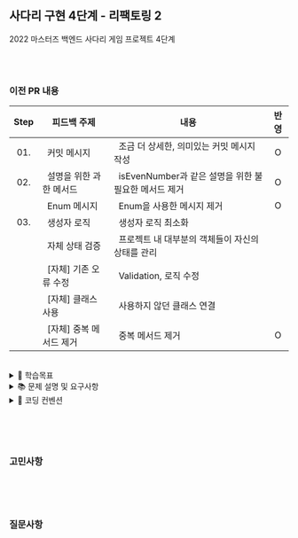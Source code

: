## 사다리 구현 4단계 - 리팩토링 2

2022 마스터즈 백엔드 사다리 게임 프로젝트 4단계

<br/><br/>
### 이전 PR 내용

| Step  |<center>피드백 주제</center>|<center>내용</center>|<center>반영</center>|                                                        
|:-----:|:-------------------------|:--------------------|:-----:|
|  01.  | &nbsp; 커밋 메시지          | &nbsp; 조금 더 상세한, 의미있는 커밋 메시지 작성|O|
|  02.  | &nbsp; 설명을 위한 과한 메서드 | &nbsp; isEvenNumber과 같은 설명을 위한 불필요한 메서드 제거|O|
|       | &nbsp; Enum 메시지         | &nbsp; Enum을 사용한 메시지 제거|O|
|  03.  | &nbsp; 생성자 로직          | &nbsp; 생성자 로직 최소화||
|       | &nbsp; 자체 상태 검증        | &nbsp; 프로젝트 내 대부분의 객체들이 자신의 상태를 관리 ||
|       | &nbsp; [자체] 기존 오류 수정  | &nbsp; Validation, 로직 수정 ||
|       | &nbsp; [자체] 클래스 사용    | &nbsp; 사용하지 않던 클래스 연결||
|       | &nbsp; [자체] 중복 메서드 제거| &nbsp; 중복 메서드 제거|O|

<br/>

<details>
<summary>📝 학습목표</summary>
<div markdown="1">
<br/>

## 📝 Step03. 학습목표

- 객체지향생활체조 원칙

<br/>

</div>
</details>


<details>
<summary>📚 문제 설명 및 요구사항</summary>
<div markdown="2">
<br/>

## ✍🏻 기능 요구사항

1. 사다리 게임에 참여하는 플레이어의 이름을 최대 5글자까지 부여할 수 있다.
2. 사다리 출력시 이름도 같이 출력한다.
3. 사람 이름은 쉼표(,)를 기준으로 구분한다.
4. 사람 이름을 5자 기준으로 출력하기 때문에 사다리 폭도 넓어져야 한다.
5. 사다리 타기가 정상적으로 동작하려면 라인이 겹치지 않도록 해야 한다.
6. `|-----|-----|` 모양과 같이 가로 라인이 겹치는 경우 어느 방향으로 이동할지 결정할 수 없다.

<br/><br/>

## 💻 프로그래밍 요구사항

1. 메소드의 크기가 최대 10라인을 넘지 않도록 구현한다.
2. method가 한 가지 일만 하도록 최대한 작게 만들어라.
3. indent(인덴트, 들여쓰기) depth를 2단계에서 1단계로 줄여라.
4. depth의 경우 if문을 사용하는 경우 1단계의 depth가 증가한다. if문 안에 while문을 사용한다면 depth가 2단계가 된다.
5. else를 사용하지 마라.
6. 배열 대신 ArrayList와 Generic을 활용해 구현한다.
7. 로직을 구현하는 코드에 단위 테스트가 존재해야 한다. 단, UI 처리 로직(System.in, System.out)은 테스트에서 제외한다.
8. 각각의 역할에 맞도록 패키지를 분리하고 접근 제어자를 적절히 사용하도록 리팩토링한다.

<br/><br/>

</div>
</details>

<details>
<summary>📌 코딩 컨벤션</summary>
<div markdown="3">
<br/>

## 📌 코딩 컨벤션

- `기능 단위로 커밋`하며, 구현의 의미가 명확하게 전달되도록 커밋 메시지를 작성한다.<br/>
- 커밋은 -m 사용을 `지양`하며, 구체적 내용을 기록한다.

- `readme를 상세히 작성`한다.<br/>
    - `전체 프로젝트의 구조를 설명`한다.
    - 각 `패키지`와 `클래스, 메서드의 기능을 상세히 설명`한다.
    - (가능하다면) 패키지/클래스의 `역할과 책임을 명확하게 분리`한다.
    - 변수명은 문맥에 맞게 가장 보편적으로, 메서드명은 `무엇을 하는지를 명확히` 나타낸다.
    - 필요에 따라 그림과 PPT, 학습내용을 첨부해 `알기 쉽게 작성`한다.
    - 테스트 케이스를 기록하며 석연치 않은 부분을 매번 체크한다.

- 메서드의 크기가 최대 10라인을 넘지 않도록 구현한다. <br/>
    - 한 메서드에는 가급적 `두 단계 이내`의 들여쓰기를 한다.
- 메서드가 한 가지 일만 하도록 최대한 작게 만들어라. <br/>
- 무분별한 static의 사용을 최대한 `지양`한다.
- else 예약어를 `지양`한다.
- 들여쓰기(indent) depth를 2단계에서 1단계로 줄여라.
    - 함수나 메소드의 들여쓰기를 가능하면 적게(3단계까지만) 할 수 있도록 노력한다.
- 구현 순서를 고려하면서 프로그래밍한다.
- naming convention을 지키면서 프로그래밍한다.

```javascript
 function main() {
    for (i = 0; i < 10; i++) { // 들여쓰기 1단계
        if (i == 2) { // 들여쓰기 2단계
            return; // 들여쓰기 3단계
        }
    }
}
```

<br/>

</div>
</details>



<br/><br/><br/>

### 고민사항


<br/><br/><br/>

### 질문사항

<br/><br/><br/>
